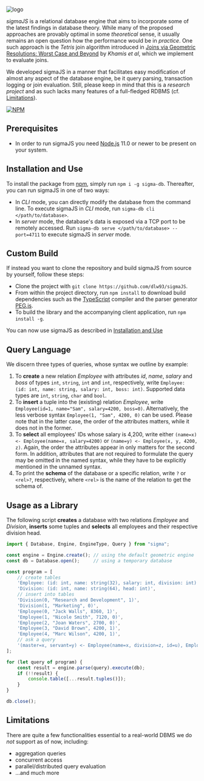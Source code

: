 ﻿![logo][]

[logo]: https://user-images.githubusercontent.com/10544315/53828393-d0ea7900-3f7d-11e9-98db-fb4972495cf7.png

*sigmaJS* is a relational database engine that aims to incorporate some of the latest findings in database theory.
While many of the proposed approaches are provably optimal in some *theoretical* sense, it usually remains an open question how the performance would be in *practice*.
One such approach is the *Tetris* join algorithm introduced in [Joins via Geometric Resolutions: Worst Case and Beyond](http://doi.org/10.1145/2967101) by *Khamis et al*, which we implement to evaluate joins.

We developed sigmaJS in a manner that facilitates easy modification of almost any aspect of the database engine, be it query parsing, transaction logging or join evaluation.
Still, please keep in mind that this is a *research project* and as such lacks many features of a full-fledged RDBMS (cf. [Limitations](#limitations)).

[![NPM](https://nodei.co/npm/sigma-db.png?compact=true)](https://nodei.co/npm/sigma-db/)

## Prerequisites
* In order to run sigmaJS you need [Node.js](https://nodejs.org) 11.0 or newer to be present on your system.

## Installation and Use
To install the package from [npm](https://www.npmjs.com/), simply run `npm i -g sigma-db`.
Thereafter, you can run sigmaJS in one of two ways:
* In *CLI* mode, you can directly modify the database from the command line. To execute sigmaJS in *CLI* mode, run `sigma-db cli </path/to/database>`.
* In *server* mode, the database's data is exposed via a TCP port to be remotely accessed. Run `sigma-db serve </path/to/database> --port=4711` to execute sigmaJS in *server* mode.

## Custom Build
If instead you want to clone the repository and build sigmaJS from source by yourself, follow these steps:
* Clone the project with `git clone https://github.com/dlw93/sigmaJS`.
* From within the project directory, run `npm install` to download build dependencies such as the [TypeScript](https://www.typescriptlang.org/) compiler and the parser generator [PEG.js](https://pegjs.org/).
* To build the library and the accompanying client application, run `npm install -g`.

You can now use sigmaJS as described in [Installation and Use](#installation-and-use)

## Query Language
We discern three types of queries, whose syntax we outline by example:

1. To **create** a new relation *Employee* with attributes *id*, *name*, *salary* and *boss* of types `int`, `string`, `int` and `int`, respectively, write `Employee: (id: int, name: string, salary: int, boss: int)`. Supported data types are `int`, `string`, `char` and `bool`.
2. To **insert** a tuple into the (existing) relation *Employee*, write `Employee(id=1, name="Sam", salary=4200, boss=0)`. Alternatively, the less verbose syntax `Employee(1, "Sam", 4200, 0)` can be used. Please note that in the latter case, the order of the attributes matters, while it does not in the former.
3. To **select** all employees' IDs whose salary is 4,200, write either `(name=x) <- Employee(name=x, salary=4200)` or `(name=y) <- Employee(x, y, 4200, z)`. Again, the order the attributes appear in only matters for the second form. In addition, attributes that are not required to formulate the query may be omitted in the named syntax, while they have to be explicitly mentioned in the unnamed syntax.
4. To print the **schema** of the database or a specific relation, write `?` or `<rel>?`, respectively, where `<rel>` is the name of the relation to get the schema of.

## Usage as a Library
The following script **creates** a database with two relations *Employee* and *Division*, **inserts** some tuples and **selects** all employees and their respective division head.

```TypeScript
import { Database, Engine, EngineType, Query } from "sigma";

const engine = Engine.create(); // using the default geometric engine
const db = Database.open();     // using a temporary database

const program = [
    // create tables
    'Employee: (id: int, name: string(32), salary: int, division: int)',
    'Division: (id: int, name: string(64), head: int)',
    // insert into tables
    'Division(0, "Research and Development", 1)',
    'Division(1, "Marketing", 0)',
    'Employee(0, "Jack Walls", 8360, 1)',
    'Employee(1, "Nicole Smith", 7120, 0)',
    'Employee(2, "Joan Waters", 2700, 0)',
    'Employee(3, "David Brown", 4200, 1)',
    'Employee(4, "Marc Wilson", 4200, 1)',
    // ask a query
    '(master=x, servant=y) <- Employee(name=x, division=z, id=u), Employee(name=y, division=z), Division(id=z, head=u)'
];

for (let query of program) {
    const result = engine.parse(query).execute(db);
    if (!!result) {
        console.table([...result.tuples()]);
    }
}

db.close();
```

## Limitations
There are quite a few functionalities essential to a real-world DBMS we do *not* support as of now, including:
* aggregation queries
* concurrent access
* parallel/distributed query evaluation
* ...and much more